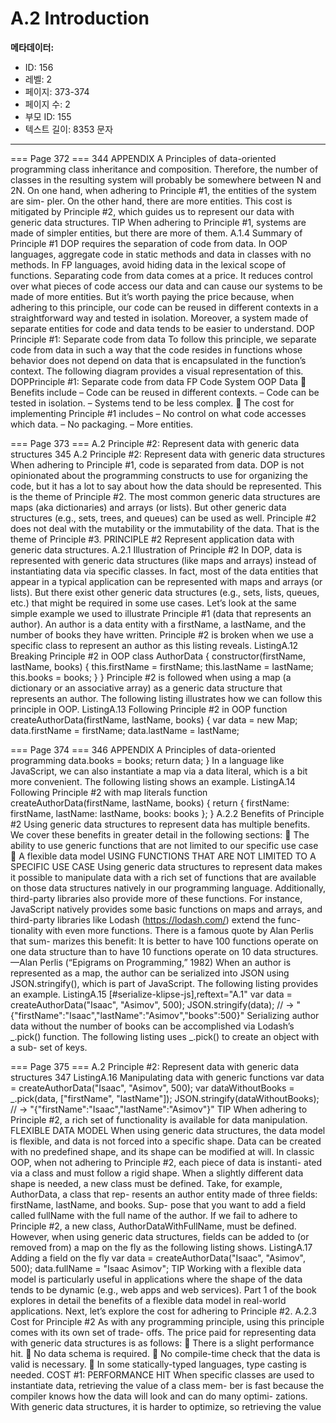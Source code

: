 # A.2 Introduction

**메타데이터:**
- ID: 156
- 레벨: 2
- 페이지: 373-374
- 페이지 수: 2
- 부모 ID: 155
- 텍스트 길이: 8353 문자

---

=== Page 372 ===
344 APPENDIX A Principles of data-oriented programming
class inheritance and composition. Therefore, the number of classes in the resulting
system will probably be somewhere between N and 2N.
On one hand, when adhering to Principle #1, the entities of the system are sim-
pler. On the other hand, there are more entities. This cost is mitigated by Principle
#2, which guides us to represent our data with generic data structures.
TIP When adhering to Principle #1, systems are made of simpler entities, but there
are more of them.
A.1.4 Summary of Principle #1
DOP requires the separation of code from data. In OOP languages, aggregate code in
static methods and data in classes with no methods. In FP languages, avoid hiding data
in the lexical scope of functions.
Separating code from data comes at a price. It reduces control over what pieces of
code access our data and can cause our systems to be made of more entities. But it’s
worth paying the price because, when adhering to this principle, our code can be
reused in different contexts in a straightforward way and tested in isolation. Moreover,
a system made of separate entities for code and data tends to be easier to understand.
DOP Principle #1: Separate code from data
To follow this principle, we separate code from data in such a way that the code
resides in functions whose behavior does not depend on data that is encapsulated
in the function’s context. The following diagram provides a visual representation
of this.
DOPPrinciple #1: Separate code from data
FP
Code
System OOP
Data
 Benefits include
– Code can be reused in different contexts.
– Code can be tested in isolation.
– Systems tend to be less complex.
 The cost for implementing Principle #1 includes
– No control on what code accesses which data.
– No packaging.
– More entities.

=== Page 373 ===
A.2 Principle #2: Represent data with generic data structures 345
A.2 Principle #2: Represent data with generic data
structures
When adhering to Principle #1, code is separated from data. DOP is not opinionated
about the programming constructs to use for organizing the code, but it has a lot to
say about how the data should be represented. This is the theme of Principle #2.
The most common generic data structures are maps (aka dictionaries) and arrays
(or lists). But other generic data structures (e.g., sets, trees, and queues) can be used
as well. Principle #2 does not deal with the mutability or the immutability of the data.
That is the theme of Principle #3.
PRINCIPLE #2 Represent application data with generic data structures.
A.2.1 Illustration of Principle #2
In DOP, data is represented with generic data structures (like maps and arrays)
instead of instantiating data via specific classes. In fact, most of the data entities that
appear in a typical application can be represented with maps and arrays (or lists). But
there exist other generic data structures (e.g., sets, lists, queues, etc.) that might be
required in some use cases. Let’s look at the same simple example we used to illustrate
Principle #1 (data that represents an author).
An author is a data entity with a firstName, a lastName, and the number of books
they have written. Principle #2 is broken when we use a specific class to represent an
author as this listing reveals.
ListingA.12 Breaking Principle #2 in OOP
class AuthorData {
constructor(firstName, lastName, books) {
this.firstName = firstName;
this.lastName = lastName;
this.books = books;
}
}
Principle #2 is followed when using a map (a dictionary or an associative array) as a
generic data structure that represents an author. The following listing illustrates how
we can follow this principle in OOP.
ListingA.13 Following Principle #2 in OOP
function createAuthorData(firstName, lastName, books) {
var data = new Map;
data.firstName = firstName;
data.lastName = lastName;

=== Page 374 ===
346 APPENDIX A Principles of data-oriented programming
data.books = books;
return data;
}
In a language like JavaScript, we can also instantiate a map via a data literal, which is a
bit more convenient. The following listing shows an example.
ListingA.14 Following Principle #2 with map literals
function createAuthorData(firstName, lastName, books) {
return {
firstName: firstName,
lastName: lastName,
books: books
};
}
A.2.2 Benefits of Principle #2
Using generic data structures to represent data has multiple benefits. We cover these
benefits in greater detail in the following sections:
 The ability to use generic functions that are not limited to our specific use case
 A flexible data model
USING FUNCTIONS THAT ARE NOT LIMITED TO A SPECIFIC USE CASE
Using generic data structures to represent data makes it possible to manipulate data
with a rich set of functions that are available on those data structures natively in our
programming language. Additionally, third-party libraries also provide more of these
functions. For instance, JavaScript natively provides some basic functions on maps and
arrays, and third-party libraries like Lodash (https://lodash.com/) extend the func-
tionality with even more functions. There is a famous quote by Alan Perlis that sum-
marizes this benefit:
It is better to have 100 functions operate on one data structure than to have 10 functions
operate on 10 data structures.
—Alan Perlis (“Epigrams on Programming,” 1982)
When an author is represented as a map, the author can be serialized into JSON
using JSON.stringify(), which is part of JavaScript. The following listing provides
an example.
ListingA.15 [#serialize-klipse-js],reftext="A.1"
var data = createAuthorData("Isaac", "Asimov", 500);
JSON.stringify(data);
// → "{\"firstName\":\"Isaac\",\"lastName\":\"Asimov\",\"books\":500}"
Serializing author data without the number of books can be accomplished via Lodash’s
_.pick() function. The following listing uses _.pick() to create an object with a sub-
set of keys.

=== Page 375 ===
A.2 Principle #2: Represent data with generic data structures 347
ListingA.16 Manipulating data with generic functions
var data = createAuthorData("Isaac", "Asimov", 500);
var dataWithoutBooks = _.pick(data, ["firstName", "lastName"]);
JSON.stringify(dataWithoutBooks);
// → "{\"firstName\":\"Isaac\",\"lastName\":\"Asimov\"}"
TIP When adhering to Principle #2, a rich set of functionality is available for data
manipulation.
FLEXIBLE DATA MODEL
When using generic data structures, the data model is flexible, and data is not forced
into a specific shape. Data can be created with no predefined shape, and its shape can
be modified at will.
In classic OOP, when not adhering to Principle #2, each piece of data is instanti-
ated via a class and must follow a rigid shape. When a slightly different data shape is
needed, a new class must be defined. Take, for example, AuthorData, a class that rep-
resents an author entity made of three fields: firstName, lastName, and books. Sup-
pose that you want to add a field called fullName with the full name of the author. If
we fail to adhere to Principle #2, a new class, AuthorDataWithFullName, must be
defined. However, when using generic data structures, fields can be added to (or
removed from) a map on the fly as the following listing shows.
ListingA.17 Adding a field on the fly
var data = createAuthorData("Isaac", "Asimov", 500);
data.fullName = "Isaac Asimov";
TIP Working with a flexible data model is particularly useful in applications where
the shape of the data tends to be dynamic (e.g., web apps and web services).
Part 1 of the book explores in detail the benefits of a flexible data model in real-world
applications. Next, let’s explore the cost for adhering to Principle #2.
A.2.3 Cost for Principle #2
As with any programming principle, using this principle comes with its own set of trade-
offs. The price paid for representing data with generic data structures is as follows:
 There is a slight performance hit.
 No data schema is required.
 No compile-time check that the data is valid is necessary.
 In some statically-typed languages, type casting is needed.
COST #1: PERFORMANCE HIT
When specific classes are used to instantiate data, retrieving the value of a class mem-
ber is fast because the compiler knows how the data will look and can do many optimi-
zations. With generic data structures, it is harder to optimize, so retrieving the value